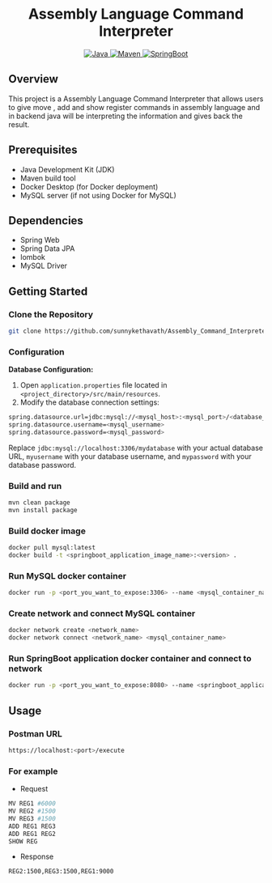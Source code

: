 # <h1 align = "center"> Assembly Language Command Interpreter </h1>
<p align = "center"> 
<a href = "https://go.dev">  
    <img alt = "Java" src="https://img.shields.io/badge/Java-21-orange.svg">
</a>
<a href = "https://docs.gofiber.io">  
    <img alt = "Maven" src="https://img.shields.io/badge/maven-3.5.3-green.svg">
</a>
<a href = "https://gorm.io/index.html">  
    <img alt = "SpringBoot" src="https://img.shields.io/badge/SpringBoot-3.3.1-blue.svg">
</a>
</p>

<p align="left">

## Overview

This project is a Assembly Language Command Interpreter that allows users to give move , add and show register commands in assembly language and in backend java will be interpreting the information and gives back the result.

## Prerequisites
 * Java Development Kit (JDK) 
 *  Maven build tool
 *  Docker Desktop (for Docker deployment)
 *  MySQL server (if not using Docker for MySQL)
 
## Dependencies
 * Spring Web
 * Spring Data JPA
 * lombok
 * MySQL Driver

 ## Getting Started
 ### Clone the Repository

```bash
git clone https://github.com/sunnykethavath/Assembly_Command_Interpreter.git
```

### Configuration

**Database Configuration:**

1. Open `application.properties` file located in `<project_directory>/src/main/resources`.
2. Modify the database connection settings:
```bash
spring.datasource.url=jdbc:mysql://<mysql_host>:<mysql_port>/<database_name>
spring.datasource.username=<mysql_username>
spring.datasource.password=<mysql_password>
```
Replace `jdbc:mysql://localhost:3306/mydatabase` with your actual database URL, `myusername` with your database username, and `mypassword` with your database password.

### Build and run
```bash
mvn clean package
mvn install package
```

### Build docker image
```bash
docker pull mysql:latest
docker build -t <springboot_application_image_name>:<version> .
```

### Run MySQL docker container
```bash
docker run -p <port_you_want_to_expose:3306> --name <mysql_container_name> -e MYSQL_ROOT_PASSWORD=root -e MYSQL_DATABASE=<database_name> <mysql_image>
```
### Create network and connect MySQL container
```bash
docker network create <network_name> 
docker network connect <network_name> <mysql_container_name>
```

### Run SpringBoot application docker container and connect to network
```bash
docker run -p <port_you_want_to_expose:8080> --name <springboot_application_container_name> --net <network_name> -e MYSQL_HOST=<mysql_container_name> -e MYSQL_USER=root -e MYSQL_PORT=3306 <springboot_application_image_name>:<version>
```

## Usage
### Postman URL
```bash
https://localhost:<port>/execute
```
### For example
 * Request
 ```bash
 MV REG1 #6000
MV REG2 #1500
MV REG3 #1500
ADD REG1 REG3
ADD REG1 REG2
SHOW REG
 ```
 * Response
 ```bash
 REG2:1500,REG3:1500,REG1:9000
 ```




 